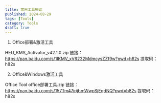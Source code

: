 ```yaml
---
title: 常用工具搬运
published: 2024-08-29
tags: [Tools]
category: Tools
draft: true
---
```


1. Office部署&激活工具

HEU_KMS_Activator_v42.1.0.zip
链接：https://pan.baidu.com/s/1IKMV_xV6232MdmcysZZf9w?pwd=h82s 
提取码：h82s

2. Office&Windows激活工具

Office Tool office部署工具.zip
链接：https://pan.baidu.com/s/157Tm47irijbmWwpSjEqdNQ?pwd=h82s 
提取码：h82s

